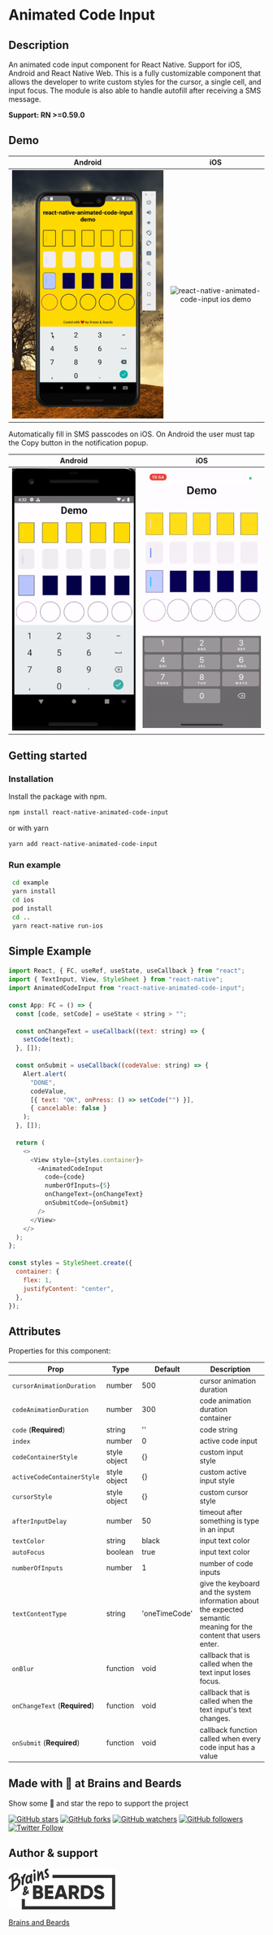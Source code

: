 # Animated Code Input

## Description

An animated code input component for React Native. Support for iOS, Android and React Native Web. This is a fully customizable component that allows the developer to write custom styles for the cursor, a single cell, and input focus. The module is also able to handle autofill after receiving a SMS message.

**Support: RN >=0.59.0**

## Demo

|                                                Android                                                |                                              iOS                                              |
| :---------------------------------------------------------------------------------------------------: | :-------------------------------------------------------------------------------------------: |
| ![react-native-animated-code-input android demo](assets/react-native-animated-code-input-android.gif) | ![react-native-animated-code-input ios demo](assets/react-native-animated-code-input-ios.gif) |

Automatically fill in SMS passcodes on iOS. On Android the user must tap the Copy button in the notification popup.

|                                                             Android                                                             |                                                         iOS                                                         |
| :-----------------------------------------------------------------------------------------------------------------------------: | :-----------------------------------------------------------------------------------------------------------------: |
| ![react-native-animated-code-input android sms autofill demo](assets/react-native-animated-code-input-android-autofill-sms.gif) | ![react-native-animated-code-input ios autofill demo](assets/react-native-animated-code-input-ios-autofill-sms.gif) |

## Getting started

### Installation

Install the package with npm.

```bash
npm install react-native-animated-code-input
```

or with yarn

```bash
yarn add react-native-animated-code-input
```

### Run example

```bash
 cd example
 yarn install
 cd ios
 pod install
 cd ..
 yarn react-native run-ios
```

## Simple Example

```js
import React, { FC, useRef, useState, useCallback } from "react";
import { TextInput, View, StyleSheet } from "react-native";
import AnimatedCodeInput from "react-native-animated-code-input";

const App: FC = () => {
  const [code, setCode] = useState < string > "";

  const onChangeText = useCallback((text: string) => {
    setCode(text);
  }, []);

  const onSubmit = useCallback((codeValue: string) => {
    Alert.alert(
      "DONE",
      codeValue,
      [{ text: "OK", onPress: () => setCode("") }],
      { cancelable: false }
    );
  }, []);

  return (
    <>
      <View style={styles.container}>
        <AnimatedCodeInput
          code={code}
          numberOfInputs={5}
          onChangeText={onChangeText}
          onSubmitCode={onSubmit}
        />
      </View>
    </>
  );
};

const styles = StyleSheet.create({
  container: {
    flex: 1,
    justifyContent: "center",
  },
});
```

## Attributes

Properties for this component:

| Prop                          | Type         | Default       | Description                                                                                                        |
| ----------------------------- | ------------ | ------------- | ------------------------------------------------------------------------------------------------------------------ |
| `cursorAnimationDuration`     | number       | 500           | cursor animation duration                                                                                          |
| `codeAnimationDuration`       | number       | 300           | code animation duration container                                                                                  |
| `code` (**Required**)         | string       | ''            | code string                                                                                                        |
| `index`                       | number       | 0             | active code input                                                                                                  |
| `codeContainerStyle`          | style object | {}            | custom input style                                                                                                 |
| `activeCodeContainerStyle`    | style object | {}            | custom active input style                                                                                          |
| `cursorStyle`                 | style object | {}            | custom cursor style                                                                                                |
| `afterInputDelay`             | number       | 50            | timeout after something is type in an input                                                                        |
| `textColor`                   | string       | black         | input text color                                                                                                   |
| `autoFocus`                   | boolean      | true          | input text color                                                                                                   |
| `numberOfInputs`              | number       | 1             | number of code inputs                                                                                              |
| `textContentType`             | string       | 'oneTimeCode' | give the keyboard and the system information about the expected semantic meaning for the content that users enter. |
| `onBlur`                      | function     | void          | callback that is called when the text input loses focus.                                                           |
| `onChangeText` (**Required**) | function     | void          | callback that is called when the text input's text changes.                                                        |
| `onSubmit` (**Required**)     | function     | void          | callback function called when every code input has a value                                                         |

## Made with 💛 at Brains and Beards

Show some 💛 and star the repo to support the project

[![GitHub stars](https://img.shields.io/github/stars/brains-and-beards/animated-pin-input.svg?style=social&label=Star)](https://github.com/brains-and-beards/animated-pin-input) [![GitHub forks](https://img.shields.io/github/forks/brains-and-beards/animated-pin-input.svg?style=social&label=Fork)](https://github.com/brains-and-beards/animated-pin-input/fork) [![GitHub watchers](https://img.shields.io/github/watchers/brains-and-beards/animated-pin-input.svg?style=social&label=Watch)](https://github.com/brains-and-beards/animated-pin-input) [![GitHub followers](https://img.shields.io/github/followers/brains-and-beards.svg?style=social&label=Follow)](https://github.com/brains-and-beards/animated-pin-input)  
[![Twitter Follow](https://img.shields.io/twitter/follow/brainsandbeards.svg?style=social)](https://twitter.com/brainsandbeards)

## Author & support

![Brains & Beards Logo](./assets/logo.svg)

[Brains and Beards](https://brainsandbeards.com/)
